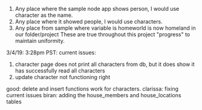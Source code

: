 1. Any place where the sample node app shows person, I would use character as the name. 
2. Any place where it showed people, I would use characters. 
3. Any place from sample where variable is homeworld is now homeland in our folder/project
These are true throughout this project "progress" to maintain uniformity. 

3/4/19: 3:28pm PST: 
current issues:
 1. character page does not print all characters from db, but it does show it has successfully read all characters
 2. update character not functioning right
 
 good: delete and insert functions work for characters.
 clarissa: fixing current issues 
 biran: adding the house_members and house_locations tables 


